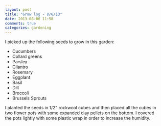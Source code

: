 ```yaml
---
layout: post
title: "Grow log - 8/6/13"
date: 2013-08-06 11:58
comments: true
categories: gardening
---
```


I picked up the following seeds to grow in this garden:

- Cucumbers
- Collard greens
- Parsley
- Cilantro
- Rosemary
- Eggplant
- Basil
- Dill
- Broccoli
- Brussels Sprouts

I planted the seeds in 1/2" rockwool cubes and then placed all the cubes
in two flower pots with some expanded clay pellets on the bottom.  I
covered the pots lightly with some plastic wrap in order to increase the
humidity.
